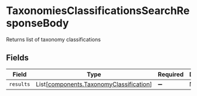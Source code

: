 # TaxonomiesClassificationsSearchResponseBody

Returns list of taxonomy classifications


## Fields

| Field                                                                                    | Type                                                                                     | Required                                                                                 | Description                                                                              |
| ---------------------------------------------------------------------------------------- | ---------------------------------------------------------------------------------------- | ---------------------------------------------------------------------------------------- | ---------------------------------------------------------------------------------------- |
| `results`                                                                                | List[[components.TaxonomyClassification](../../models/shared/taxonomyclassification.md)] | :heavy_minus_sign:                                                                       | N/A                                                                                      |